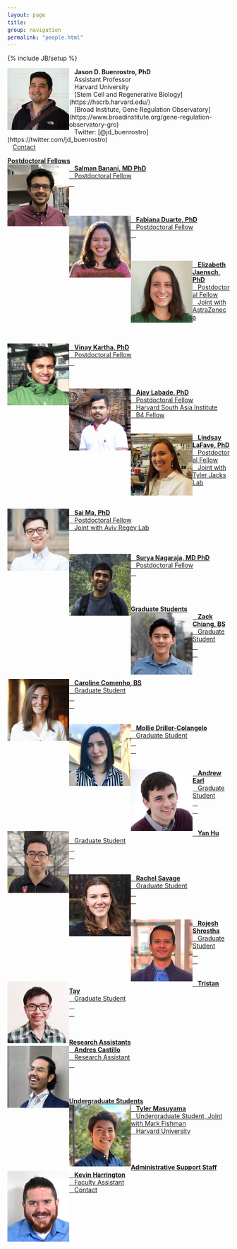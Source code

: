 ```yaml
---
layout: page
title:
group: navigation
permalink: "people.html"
---
```

{% include JB/setup %}

<img alt="Jason D. Buenrostro, PhD" align="left" src="media/people/JasonBuenrostro.png" width="140" height="140"/>
&nbsp;&nbsp;&nbsp;<b>Jason D. Buenrostro, PhD</b><br>
&nbsp;&nbsp;&nbsp;Assistant Professor<br>
&nbsp;&nbsp;&nbsp;Harvard University<br>
&nbsp;&nbsp;&nbsp;[Stem Cell and Regenerative Biology](https://hscrb.harvard.edu/)<br>
&nbsp;&nbsp;&nbsp;[Broad Institute, Gene Regulation Observatory](https://www.broadinstitute.org/gene-regulation-observatory-gro)<br>
&nbsp;&nbsp;&nbsp;Twitter: [@jd_buenrostro](https://twitter.com/jd_buenrostro)<br>
&nbsp;&nbsp;&nbsp;<a href="mailto:jason_buenrostro@harvard.edu">Contact

<b>Postdoctoral Fellows</b><br>
<img alt="Salman Banani" align="left" src="media/people/SalmanBanani.JPG" width="140" height="140"/>
&nbsp;&nbsp;&nbsp;<b>Salman Banani, MD PhD</b><br>
&nbsp;&nbsp;&nbsp;Postdoctoral Fellow<br>
&nbsp;&nbsp;&nbsp;<br>
<br><br><br>

<img alt="Fabiana Duarte" align="left" src="media/people/FabianaDuarte.jpg" width="140" height="140"/>
&nbsp;&nbsp;&nbsp;<b>Fabiana Duarte, PhD</b><br>
&nbsp;&nbsp;&nbsp;Postdoctoral Fellow<br>
&nbsp;&nbsp;&nbsp;<br>
<br><br><br>

<img alt="Elizabeth Jaensch" align="left" src="media/people/ElizabethJaensch.jpg" width="140" height="140"/>
&nbsp;&nbsp;&nbsp;<b>Elizabeth Jaensch, PhD</b><br>
&nbsp;&nbsp;&nbsp;Postdoctoral Fellow<br>
&nbsp;&nbsp;&nbsp;Joint with AstraZeneca<br>
<br><br><br>

<img alt="Vinay Kartha" align="left" src="media/people/VinayKartha.jpg" width="140" height="140"/>
&nbsp;&nbsp;&nbsp;<b>Vinay Kartha, PhD</b><br>
&nbsp;&nbsp;&nbsp;Postdoctoral Fellow<br>
&nbsp;&nbsp;&nbsp;<br>
<br><br><br>

<img alt="Ajay Labade" align="left" src="media/people/AjayLabade.jpg" width="140" height="140"/>
&nbsp;&nbsp;&nbsp;<b>Ajay Labade, PhD</b><br>
&nbsp;&nbsp;&nbsp;Postdoctoral Fellow<br>
&nbsp;&nbsp;&nbsp;Harvard South Asia Institute<br>
&nbsp;&nbsp;&nbsp;B4 Fellow<br>
<br><br>

<img alt="Lindsay LaFave" align="left" src="media/people/LindsayLaFave.jpg" width="140" height="140"/>
&nbsp;&nbsp;&nbsp;<b>Lindsay LaFave, PhD</b><br>
&nbsp;&nbsp;&nbsp;Postdoctoral Fellow<br>
&nbsp;&nbsp;&nbsp;Joint with Tyler Jacks Lab<br>
<br><br><br>

<img alt="Sai Ma" align="left" src="media/people/SaiMa.jpg" width="140" height="140"/>
&nbsp;&nbsp;&nbsp;<b>Sai Ma, PhD</b><br>
&nbsp;&nbsp;&nbsp;Postdoctoral Fellow<br>
&nbsp;&nbsp;&nbsp;Joint with Aviv Regev Lab<br>
<br><br><br>

<img alt="Surya Nagaraja" align="left" src="media/people/SuryaNagaraja_3.png" width="140" height="140"/>
&nbsp;&nbsp;&nbsp;<b>Surya Nagaraja, MD PhD</b><br>
&nbsp;&nbsp;&nbsp;Postdoctoral Fellow<br>
&nbsp;&nbsp;&nbsp;<br>
<br><br><br>

<b>Graduate Students</b><br>
<img alt="Zack Chiang" align="left" src="media/people/ZackChiang.jpg" width="140" height="140"/>
&nbsp;&nbsp;&nbsp;<b>Zack Chiang, BS</b><br>
&nbsp;&nbsp;&nbsp;Graduate Student<br>
&nbsp;&nbsp;&nbsp;<br>
&nbsp;&nbsp;&nbsp;<br>
<br><br>

<img alt="Caroline Comenho" align="left" src="media/people/CarolineComenho.jpeg" width="140" height="140"/>
&nbsp;&nbsp;&nbsp;<b>Caroline Comenho, BS</b><br>
&nbsp;&nbsp;&nbsp;Graduate Student<br>
&nbsp;&nbsp;&nbsp;<br>
&nbsp;&nbsp;&nbsp;<br>
<br><br>

<img alt="Mollie Driller-Colangelo" align="left" src="media/people/MollieDriller-Colangelo.jpg" width="140" height="140"/>
&nbsp;&nbsp;&nbsp;<b>Mollie Driller-Colangelo</b><br>
&nbsp;&nbsp;&nbsp;Graduate Student<br>
&nbsp;&nbsp;&nbsp;<br>
&nbsp;&nbsp;&nbsp;<br>
<br><br>

<img alt="Andrew Earl" align="left" src="media/people/AndrewEarl.jpg" width="140" height="140"/>
&nbsp;&nbsp;&nbsp;<b>Andrew Earl</b><br>
&nbsp;&nbsp;&nbsp;Graduate Student<br>
&nbsp;&nbsp;&nbsp;<br>
&nbsp;&nbsp;&nbsp;<br>
<br><br>

<img alt="Yan Hu" align="left" src="media/people/YanHu.jpg" width="140" height="140"/>
&nbsp;&nbsp;&nbsp;<b>Yan Hu</b><br>
&nbsp;&nbsp;&nbsp;Graduate Student<br>
&nbsp;&nbsp;&nbsp;<br>
&nbsp;&nbsp;&nbsp;<br>
<br><br>

<img alt="Rachel Savage" align="left" src="media/people/RachelSavage.jpg" width="140" height="140"/>
&nbsp;&nbsp;&nbsp;<b>Rachel Savage</b><br>
&nbsp;&nbsp;&nbsp;Graduate Student<br>
&nbsp;&nbsp;&nbsp;<br>
&nbsp;&nbsp;&nbsp;<br>
<br><br>

<img alt="Rojesh Shrestha" align="left" src="media/people/RojeshShrestha.png" width="140" height="140"/>
&nbsp;&nbsp;&nbsp;<b>Rojesh Shrestha</b><br>
&nbsp;&nbsp;&nbsp;Graduate Student<br>
&nbsp;&nbsp;&nbsp;<br>
&nbsp;&nbsp;&nbsp;<br>
<br><br>

<img alt="Tristan Tay" align="left" src="media/people/TristanTay.png" width="140" height="140"/>
&nbsp;&nbsp;&nbsp;<b>Tristan Tay</b><br>
&nbsp;&nbsp;&nbsp;Graduate Student<br>
&nbsp;&nbsp;&nbsp;<br>
&nbsp;&nbsp;&nbsp;<br>
<br><br>

<b>Research Assistants</b><br>
<img alt="Andres Castillo" align="left" src="media/people/AndresCastillo.png" width="140" height="140"/>
&nbsp;&nbsp;&nbsp;<b>Andres Castillo</b><br>
&nbsp;&nbsp;&nbsp;Research Assistant<br>
&nbsp;&nbsp;&nbsp;<br>
<br><br><br>

<b>Undergraduate Students</b><br>
<img alt="Tyler Masuyama" align="left" src="media/people/TylerMasuyama2.jpg" width="140" height="140"/>
&nbsp;&nbsp;&nbsp;<b>Tyler Masuyama</b><br>
&nbsp;&nbsp;&nbsp;Undergraduate Student, Joint with Mark Fishman<br>
&nbsp;&nbsp;&nbsp;Harvard University<br>
<br><br><br>

<b>Administrative Support Staff</b><br>
<img alt="Kevin Harrington" align="left" src="media/people/KevinHarrington.jpg" width="140" height="160"/>
&nbsp;&nbsp;&nbsp;<b>Kevin Harrington</b><br>
&nbsp;&nbsp;&nbsp;Faculty Assistant<br>
&nbsp;&nbsp;&nbsp;[Contact](https://hscrb.harvard.edu/people/kevin-harrington)<br>
<br><br><br>
